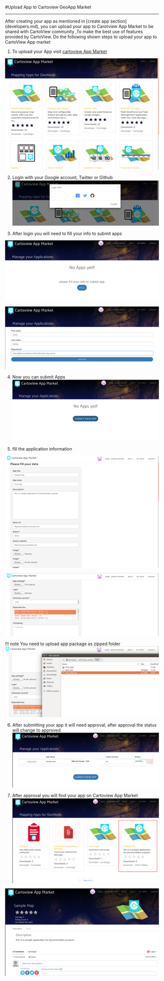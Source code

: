 #Upload App to Cartoview GeoApp Market
<hr/>
<p>After creating your app as mentioned in [create app section](developers.md), you can upload your app to Carotview App Market to be shared with  CartoView community
 ,To make the best use of features provided by CartoView.
 Do the following shown steps to upload your app to CartoView App market
 </p>
 
1) To upload your App visit [cartoview App Market](http://www.cartoview.org)

![](img/app_market.png)



2) Login with  your Google account, Twitter or Github
![](img/login.png)

3) After login you will need to fill your info to submit apps

 ![](img/my_apps.png)

![](img/repo.png)

4) Now you can submit Apps
![](img/create_app.png)


5) fill the application information

![](img/user_info_1.png)

![](img/user_info_2.png)


!!! note
    You need to upload app package as zipped folder ![](img/add_package.png)


6) After submitting your app it will need approval, after approval the status will change to approved
![](img/app_manager.png)


7) After approval you will find your app on Cartoview App Market ![](img/app_on_appstore.png)

![](img/now_App_on_market.png)
